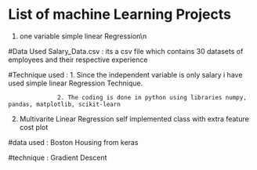 # List of machine Learning Projects

1. one variable simple linear Regression\n

#Data Used  Salary_Data.csv : its a csv file which contains 30 datasets of employees and their respective experience

#Technique used : 1. Since the independent variable is only salary i have used simple linear Regression Technique.

                  2. The coding is done in python using libraries numpy, pandas, matplotlib, scikit-learn


2. Multivarite Linear Regression self implemented class with extra feature cost plot

  #data used : Boston Housing from keras
  
  #technique : Gradient Descent
